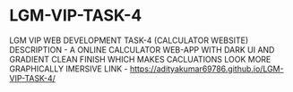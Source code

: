 # LGM-VIP-TASK-4
LGM VIP WEB DEVELOPMENT TASK-4 (CALCULATOR  WEBSITE)
DESCRIPTION - A  ONLINE CALCULATOR WEB-APP WITH DARK UI AND GRADIENT CLEAN FINISH WHICH MAKES CACLUATIONS LOOK MORE GRAPHICALLY IMERSIVE
LINK - https://adityakumar69786.github.io/LGM-VIP-TASK-4/ 
